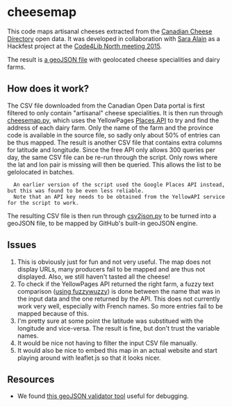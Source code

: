 # cheesemap

This code maps artisanal cheeses extracted from the [Canadian Cheese Directory](http://open.canada.ca/data/en/dataset/3c16cd48-3ac3-453f-8260-6f745181c83b#comments)
open data. It was developed in collaboration with [Sara Alain](https://twitter.com/archivalistic) as a Hackfest project at
the [Code4Lib North meeting 2015](http://wiki.code4lib.org/North#Code4Lib_North:_the_Sixth._St._Catharines_Public_Library.2C_June_4_.26_5.2C_2015).

The result is [a geoJSON file](https://github.com/timtomch/cheesemap/blob/master/ca-artisanal-cheeses.geojson) with geolocated
cheese specialities and dairy farms.

## How does it work?

The CSV file downloaded from the Canadian Open Data portal is first filtered to only contain "artisanal" cheese specialities.
It is then run through [cheesemap.py](https://github.com/timtomch/cheesemap/blob/master/cheesemap.py), which uses the
YellowPages [Places API](http://www.yellowapi.com/docs/places/) to try and find the address of each dairy farm. Only the name
of the farm and the province code is available in the source file, so sadly only about 50% of entries can be thus mapped.
The result is another CSV file that contains extra columns for latitude and longitude. Since the free API only allows
300 queries per day, the same CSV file can be re-run through the script. Only rows where the lat and lon pair is missing will then
be queried. This allows the list to be gelolocated in batches.

      An earlier version of the script used the Google Places API instead, but this was found to be even less reliable.
      Note that an API key needs to be obtained from the YellowAPI service for the script to work.

The resulting CSV file is then run through [csv2json.py](https://github.com/timtomch/cheesemap/blob/master/csv2json.py) to be
turned into a geoJSON file, to be mapped by GitHub's built-in geoJSON engine.

## Issues
1. This is obviously just for fun and not very useful. The map does not display URLs, many producers fail to be mapped and are
thus not displayed. Also, we still haven't tasted all the cheese!
1. To check if the YellowPages API returned the right farm, a fuzzy text comparison ([using fuzzywuzzy](http://chairnerd.seatgeek.com/fuzzywuzzy-fuzzy-string-matching-in-python/))
is done between the name that was in the input data and the one returned by the API. This does not currently work very well,
especially with French names. So more entries fail to be mapped because of this.
1. I'm pretty sure at some point the latitude was substitued with the longitude and vice-versa. The result is fine, but don't
trust the variable names.
1. It would be nice not having to filter the input CSV file manually.
1. It would also be nice to embed this map in an actual website and start playing around with leaflet.js so that it looks nicer.

## Resources
* We found [this geoJSON validator tool](http://geojsonlint.com/) useful for debugging. 
